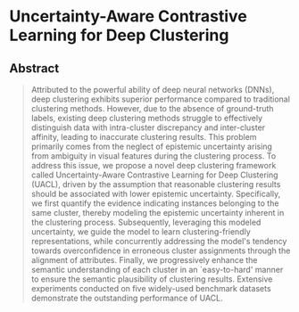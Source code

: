 # Uncertainty-Aware Contrastive Learning for Deep Clustering

## Abstract

>Attributed to the powerful ability of deep neural networks (DNNs), deep clustering exhibits superior performance compared to traditional clustering methods. However, due to the absence of ground-truth labels, existing deep clustering methods struggle to effectively distinguish data with intra-cluster discrepancy and inter-cluster affinity, leading to inaccurate clustering results. This problem primarily comes from the neglect of epistemic uncertainty arising from ambiguity in visual features during the clustering process. To address this issue, we propose a novel deep clustering framework called Uncertainty-Aware Contrastive Learning for Deep Clustering (UACL), driven by the assumption that reasonable clustering results should be associated with lower epistemic uncertainty. Specifically, we first quantify the evidence indicating instances belonging to the same cluster, thereby modeling the epistemic uncertainty inherent in the clustering process. Subsequently, leveraging this modeled uncertainty, we guide the model to learn clustering-friendly representations, while concurrently addressing the model's tendency towards overconfidence in erroneous cluster assignments through the alignment of attributes. Finally, we progressively enhance the semantic understanding of each cluster in an `easy-to-hard' manner to ensure the semantic plausibility of clustering results. Extensive experiments conducted on five widely-used benchmark datasets demonstrate the outstanding performance of UACL.
